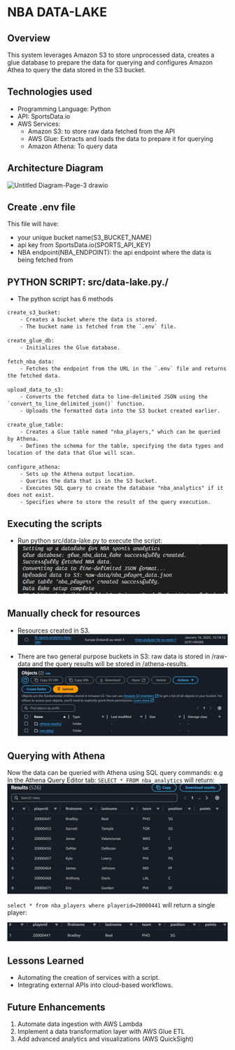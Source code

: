 # NBA DATA-LAKE

## Overview
This system leverages Amazon S3 to store unprocessed data, creates a glue database to prepare the data for querying and configures Amazon Athea to query the data stored in the S3 bucket.

## Technologies used
- Programming Language: Python
- API: SportsData.io
- AWS Services:
    - Amazon S3: to store raw data fetched from the API
    - AWS Glue: Extracts and loads the data to prepare it for querying
    - Amazon Athena: To query data

## Architecture Diagram
![Untitled Diagram-Page-3 drawio](https://github.com/user-attachments/assets/8acf4c48-5e32-4743-b093-ee2763348c9c)


## Create .env file
This file will have: 
- your unique bucket name(S3_BUCKET_NAME)
- api key from SportsData.io(SPORTS_API_KEY)
- NBA endpoint(NBA_ENDPOINT): the api endpoint where the data is being fetched from

## PYTHON SCRIPT: src/data-lake.py./
- The python script has 6 methods

```
create_s3_bucket:
    - Creates a bucket where the data is stored.
    - The bucket name is fetched from the `.env` file.

create_glue_db:
    - Initializes the Glue database.

fetch_nba_data:
    - Fetches the endpoint from the URL in the `.env` file and returns the fetched data.

upload_data_to_s3:
    - Converts the fetched data to line-delimited JSON using the `convert_to_line_delimited_json()` function.
    - Uploads the formatted data into the S3 bucket created earlier.

create_glue_table:
    - Creates a Glue table named "nba_players," which can be queried by Athena.
    - Defines the schema for the table, specifying the data types and location of the data that Glue will scan.

configure_athena:
    - Sets up the Athena output location.
    - Queries the data that is in the S3 bucket.
    - Executes SQL query to create the database "nba_analytics" if it does not exist.
    - Specifies where to store the result of the query execution.
```

## Executing the scripts
- Run python src/data-lake.py to execute the script:
![alt text](<Screenshot 2025-01-16 151931.png>)

## Manually check for resources
- Resources created in S3.
![alt text](image.png)

- There are two general purpose buckets in S3: raw data is stored in /raw-data and the query results will be stored in /athena-results.
![alt text](image-1.png)

## Querying with Athena
Now the data can be queried with Athena using SQL query commands:
e.g
In the Athena Query Editor tab:
`SELECT * FROM nba_analytics` will return:
![alt text](image-2.png)

`select * from nba_players where playerid=20000441` will return a single player:

![alt text](image-3.png)

## Lessons Learned
- Automating the creation of services with a script.
- Integrating external APIs into cloud-based workflows.

## Future Enhancements
1. Automate data ingestion with AWS Lambda
2. Implement a data transformation layer with AWS Glue ETL
3. Add advanced analytics and visualizations (AWS QuickSight)
